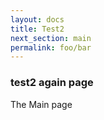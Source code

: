 ```yaml
---
layout: docs
title: Test2
next_section: main
permalink: foo/bar
---
```


### test2 again page
The Main page
